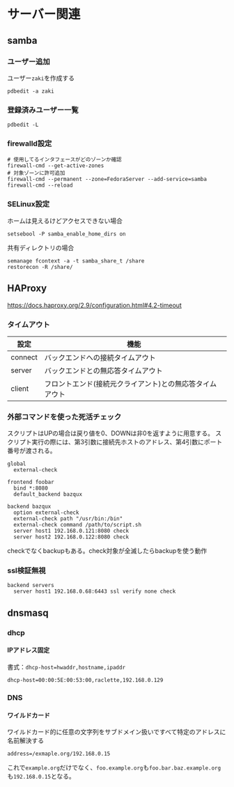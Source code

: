 # サーバー関連

## samba

### ユーザー追加

ユーザー`zaki`を作成する

```console
pdbedit -a zaki
```

### 登録済みユーザー一覧

```console
pdbedit -L
```

### firewalld設定

```console
# 使用してるインタフェースがどのゾーンか確認
firewall-cmd --get-active-zones
# 対象ゾーンに許可追加
firewall-cmd --permanent --zone=FedoraServer --add-service=samba
firewall-cmd --reload
```

### SELinux設定

ホームは見えるけどアクセスできない場合

```console
setsebool -P samba_enable_home_dirs on
```

共有ディレクトリの場合

```console
semanage fcontext -a -t samba_share_t /share
restorecon -R /share/
```

## HAProxy

<https://docs.haproxy.org/2.9/configuration.html#4.2-timeout>

### タイムアウト

| 設定      | 機能                            |
| ------- | ----------------------------- |
| connect | バックエンドへの接続タイムアウト              |
| server  | バックエンドとの無応答タイムアウト             |
| client  | フロントエンド(接続元クライアント)との無応答タイムアウト |

### 外部コマンドを使った死活チェック

スクリプトはUPの場合は戻り値を0、DOWNは非0を返すように用意する。
スクリプト実行の際には、第3引数に接続先ホストのアドレス、第4引数にポート番号が渡される。

```
global
  external-check

frontend foobar
  bind *:8080
  default_backend bazqux

backend bazqux
  option external-check
  external-check path "/usr/bin:/bin"
  external-check command /path/to/script.sh
  server host1 192.168.0.121:8080 check
  server host2 192.168.0.122:8080 check
```

checkでなくbackupもある。check対象が全滅したらbackupを使う動作

### ssl検証無視

```
backend servers
  server host1 192.168.0.68:6443 ssl verify none check
```

## dnsmasq

### dhcp

#### IPアドレス固定

書式：`dhcp-host=hwaddr,hostname,ipaddr`

```
dhcp-host=00:00:5E:00:53:00,raclette,192.168.0.129
```

### DNS

#### ワイルドカード

ワイルドカード的に任意の文字列をサブドメイン扱いですべて特定のアドレスに名前解決する

```
address=/exmaple.org/192.168.0.15
```

これで`example.org`だけでなく、`foo.example.org`も`foo.bar.baz.example.org`も`192.168.0.15`となる。
